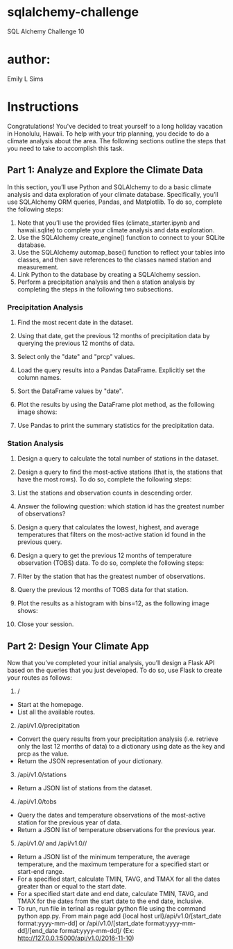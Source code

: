 # sqlalchemy-challenge 
SQL Alchemy Challenge 10

# author:
Emily L Sims

# Instructions
Congratulations! You've decided to treat yourself to a long holiday vacation in Honolulu, Hawaii. To help with your trip planning, you decide to do a climate analysis about the area. The following sections outline the steps that you need to take to accomplish this task.

## Part 1: Analyze and Explore the Climate Data
In this section, you’ll use Python and SQLAlchemy to do a basic climate analysis and data exploration of your climate database. Specifically, you’ll use SQLAlchemy ORM queries, Pandas, and Matplotlib. To do so, complete the following steps:
1. Note that you’ll use the provided files (climate_starter.ipynb and hawaii.sqlite) to complete your climate analysis and data exploration.
2. Use the SQLAlchemy create_engine() function to connect to your SQLite database.
3. Use the SQLAlchemy automap_base() function to reflect your tables into classes, and then save references to the classes named station and measurement.
4. Link Python to the database by creating a SQLAlchemy session.
5. Perform a precipitation analysis and then a station analysis by completing the steps in the following two subsections.
### Precipitation Analysis
1. Find the most recent date in the dataset.
2. Using that date, get the previous 12 months of precipitation data by querying the previous 12 months of data.
3. Select only the "date" and "prcp" values.
4. Load the query results into a Pandas DataFrame. Explicitly set the column names.
5. Sort the DataFrame values by "date".
6. Plot the results by using the DataFrame plot method, as the following image shows:


7. Use Pandas to print the summary statistics for the precipitation data.

### Station Analysis
1. Design a query to calculate the total number of stations in the dataset.
2. Design a query to find the most-active stations (that is, the stations that have the most rows). To do so, complete the following steps:
3. List the stations and observation counts in descending order.
4. Answer the following question: which station id has the greatest number of observations?
5. Design a query that calculates the lowest, highest, and average temperatures that filters on the most-active station id found in the previous query.
6. Design a query to get the previous 12 months of temperature observation (TOBS) data. To do so, complete the following steps:
7. Filter by the station that has the greatest number of observations.
8. Query the previous 12 months of TOBS data for that station.
9. Plot the results as a histogram with bins=12, as the following image shows:

10. Close your session.

## Part 2: Design Your Climate App
Now that you’ve completed your initial analysis, you’ll design a Flask API based on the queries that you just developed. To do so, use Flask to create your routes as follows:
1. /
-  Start at the homepage.
- List all the available routes.
2. /api/v1.0/precipitation
- Convert the query results from your precipitation analysis (i.e. retrieve only the last 12 months of data) to a dictionary using date as the key and prcp as the value.
- Return the JSON representation of your dictionary.
3. /api/v1.0/stations
- Return a JSON list of stations from the dataset.
4. /api/v1.0/tobs
- Query the dates and temperature observations of the most-active station for the previous year of data.
- Return a JSON list of temperature observations for the previous year.
5. /api/v1.0/<start> and /api/v1.0/<start>/<end>
- Return a JSON list of the minimum temperature, the average temperature, and the maximum temperature for a specified start or start-end range.
- For a specified start, calculate TMIN, TAVG, and TMAX for all the dates greater than or equal to the start date.
- For a specified start date and end date, calculate TMIN, TAVG, and TMAX for the dates from the start date to the end date, inclusive.
- To run, run file in terinal as regular python file using the command python app.py. From main page add {local host url}/api/v1.0/[start_date format:yyyy-mm-dd] or /api/v1.0/[start_date format:yyyy-mm-dd]/[end_date format:yyyy-mm-dd]/ (Ex: http://127.0.0.1:5000/api/v1.0/2016-11-10)


